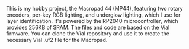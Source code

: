 This is my hobby project, the Macropad 44 (MP44), featuring two rotary encoders, per-key RGB lighting, and underglow lighting, which I use for layer identification. It's powered by the RP2040 microcontroller, which provides 256KB of SRAM.
The files and code are based on the Vial firmware. You can clone the Vial repository and use it to create the necessary Vial .uf2 file for the Macropad.
